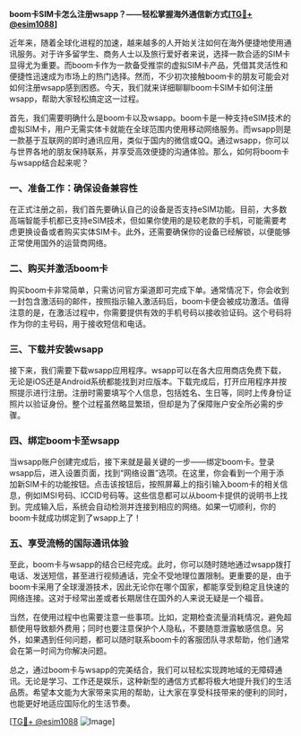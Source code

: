 **boom卡SIM卡怎么注册wsapp？——轻松掌握海外通信新方式[[TG💪+ @esim1088](https://t.me/s/esim1088)]**

近年来，随着全球化进程的加速，越来越多的人开始关注如何在海外便捷地使用通讯服务。对于许多留学生、商务人士以及旅行爱好者来说，选择一款合适的SIM卡显得尤为重要。而boom卡作为一款备受推崇的虚拟SIM卡产品，凭借其灵活性和便捷性迅速成为市场上的热门选择。然而，不少初次接触boom卡的朋友可能会对如何注册wsapp感到困惑。今天，我们就来详细聊聊boom卡SIM卡如何注册wsapp，帮助大家轻松搞定这一过程。

首先，我们需要明确什么是boom卡以及wsapp。boom卡是一种支持eSIM技术的虚拟SIM卡，用户无需实体卡就能在全球范围内使用移动网络服务。而wsapp则是一款基于互联网的即时通讯应用，类似于国内的微信或QQ。通过wsapp，你可以与世界各地的朋友保持联系，并享受高效便捷的沟通体验。那么，如何将boom卡与wsapp结合起来呢？

### 一、准备工作：确保设备兼容性

在正式注册之前，我们首先要确认自己的设备是否支持eSIM功能。目前，大多数高端智能手机都已支持eSIM技术，但如果你使用的是较老款的手机，可能需要考虑更换设备或者购买实体SIM卡。此外，还需要确保你的设备已经解锁，以便能够正常使用国外的运营商网络。

### 二、购买并激活boom卡

购买boom卡非常简单，只需访问官方渠道即可完成下单。通常情况下，你会收到一封包含激活码的邮件，按照指示输入激活码后，boom卡便会被成功激活。值得注意的是，在激活过程中，你需要提供有效的手机号码以接收验证码。这个号码将作为你的主号码，用于接收短信和电话。

### 三、下载并安装wsapp

接下来，我们需要下载wsapp应用程序。wsapp可以在各大应用商店免费下载，无论是iOS还是Android系统都能找到对应版本。下载完成后，打开应用程序并按照提示进行注册。注册时需要填写个人信息，包括姓名、生日等，同时上传身份证照片以验证身份。整个过程虽然略显繁琐，但却是为了保障账户安全所必需的步骤。

### 四、绑定boom卡至wsapp

当wsapp账户创建完成后，接下来就是最关键的一步——绑定boom卡。登录wsapp后，进入设置页面，找到“网络设置”选项。在这里，你会看到一个用于添加新SIM卡的功能按钮。点击该按钮后，按照屏幕上的指引输入boom卡的相关信息，例如IMSI号码、ICCID号码等。这些信息都可以从boom卡提供的说明书上找到。完成输入后，系统会自动检测并连接到相应的网络。如果一切顺利，你的boom卡就成功绑定到了wsapp上了！

### 五、享受流畅的国际通讯体验

至此，boom卡与wsapp的结合已经完成。此时，你可以随时随地通过wsapp拨打电话、发送短信，甚至进行视频通话，完全不受地理位置限制。更重要的是，由于boom卡采用了全球漫游技术，因此无论你在哪个国家，都能享受到稳定且快速的网络连接。这对于经常出差或者长期居住在国外的人来说无疑是一个福音。

当然，在使用过程中也需要注意一些事项。比如，定期检查流量消耗情况，避免超额使用导致额外费用；同时也要注意保护个人隐私，不要随意泄露敏感信息。另外，如果遇到任何问题，都可以随时联系boom卡的客服团队寻求帮助，他们通常会在第一时间为你解决问题。

总之，通过boom卡与wsapp的完美结合，我们可以轻松实现跨地域的无障碍通讯。无论是学习、工作还是娱乐，这种新型的通信方式都将极大地提升我们的生活品质。希望本文能为大家带来实用的帮助，让大家在享受科技带来的便利的同时，也能更好地适应国际化的生活节奏。

[[TG💪+ @esim1088](https://t.me/s/esim1088) ![Image](https://i.postimg.cc/4NQfJmqS/Snipaste-2025-05-13-00-14-12.png)]